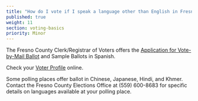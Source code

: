 ```yaml
---
title: "How do I vote if I speak a language other than English in Fresno County?"
published: true
weight: 11
section: voting-basics
priority: Minor
---
```

The Fresno County Clerk/Registrar of Voters offers the [Application for Vote-by-Mail Ballot](http://www.co.fresno.ca.us/uploadedFiles/Departments/County_Clerk_Registrar_of_Voters/PDF/VotebyMailEnglish-Spanish.pdf) and Sample Ballots in Spanish.  

Check your [Voter Profile](http://www.co.fresno.ca.us/DepartmentPage.aspx?id=67205) online.  

Some polling places offer ballot in Chinese, Japanese, Hindi, and Khmer.  
Contact the Fresno County Elections Office at (559) 600-8683 for specific details on languages available at your polling place.  
